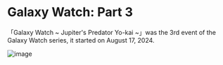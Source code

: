 # Galaxy Watch: Part 3
「Galaxy Watch ~ Jupiter's Predator Yo-kai ~」was the 3rd event of the Galaxy Watch series, it started on August 17, 2024.

![image](https://github.com/user-attachments/assets/198bae91-7fa7-4a98-9c92-f463d5e1c83e)
